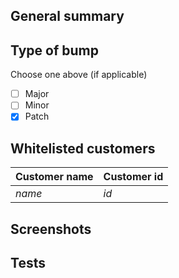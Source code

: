 <!--- Provide a general summary of the feature above -->

## General summary

<!--- Choose your type of bump of version you want to deploy -->

## Type of bump

Choose one above (if applicable)

-   [ ] Major
-   [ ] Minor
-   [x] Patch

<!--- If your extension is private add customer names and ids above -->

## Whitelisted customers

| Customer name | Customer id |
| ------------- | ----------- |
| _name_        | _id_        |

<!--- Add some screenshots of your extensions above -->

## Screenshots

<!--- Add needed information to let reviewer test your extension locally -->

## Tests
